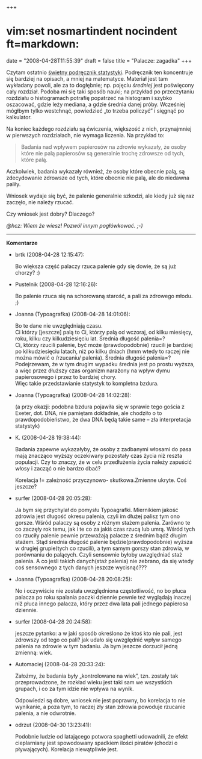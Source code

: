 +++
# vim:set nosmartindent nocindent ft=markdown:
date = "2008-04-28T11:55:39"
draft = false
title = "Palacze: zagadka"
+++

Czytam ostatnio [świetny podręcznik
statystyki](http://www.amazon.com/Statistics-Third-David-Freedman/dp/0393970833).
Podręcznik ten koncentruje się bardziej na opisach, a mniej na matematyce.
Materiał jest tam wykładany powoli, ale za to dogłębnie; np. pojęciu _średniej_
jest poświęcony cały rozdział. Podoba mi się taki sposób nauki; na przykład po
przeczytaniu rozdziału o histogramach potrafię popatrzeć na histogram i szybko
oszacować, gdzie leży mediana, a gdzie średnia danej próby. Wcześniej mógłbym
tylko westchnąć, powiedzieć „to trzeba policzyć” i sięgnąć po kalkulator.

Na koniec każdego rozdziału są ćwiczenia, większość z nich, przynajmniej w
pierwszych rozdziałach, nie wymaga liczenia. Na przykład to:

> Badania nad wpływem papierosów na zdrowie wykazały, że osoby które nie palą
> papierosów są generalnie trochę zdrowsze od tych, które palą.  
  
Aczkolwiek, badania wykazały również, że osoby które obecnie palą, są
zdecydowanie zdrowsze od tych, które obecnie nie palą, ale do niedawna paliły.  
  
Wniosek wydaje się być, że palenie generalnie szkodzi, ale kiedy już się raz
zaczęło, nie należy rzucać.

Czy wniosek jest dobry? Dlaczego?

_@hcz: Wiem że wiesz! Pozwól innym pogłówkować. ;-)_

----
**Komentarze**

* brtk (2008-04-28 12:15:47): <p>Bo większa część palaczy rzuca palenie gdy się
  dowie, że są już chorzy? :)</p>
* Pustelnik (2008-04-28 12:16:26): <p>Bo palenie rzuca się na schorowaną
  starość, a pali za zdrowego młodu. ;)</p>
* Joanna (Typoagrafka) (2008-04-28 14:01:06): <p>Bo te dane nie uwzględniają
  czasu.<br /> Ci którzy [jeszcze] palą to Ci, którzy palą od wczoraj, od kilku
  miesięcy, roku, kilku czy kilkudziesięciu lat. Średnia długość palenia=?<br />
  Ci, którzy rzucili palenie, być może (prawdopodobnie) rzucili je bardziej po
  kilkudziesięciu latach, niż po kilku dniach (hmm wtedy to raczej nie można
  mówić o /rzucaniu/ palenia). Średnia długość palenia=?<br /> Podejrzewam, że w
  tym drugim wypadku średnia jest po prostu wyższa, a więc przez dłuższy czas
  organizm narażony na wpływ dymu papierosowego i przez to bardziej chory.<br />
  Więc takie przedstawianie statystyk to kompletna bzdura.</p>
* Joanna (Typoagrafka) (2008-04-28 14:02:28): <p>(a przy okazji: podobna bzdura
  pojawiła się w sprawie tego gościa z Exeter, dot. <span
  class="caps">DNA</span>, nie pamiętam dokładnie, ale chodziło o to
  prawdopodobieństwo, że dwa <span class="caps">DNA</span> będą takie same
  &#8211; zła interpretacja statystyk)</p>
* K. (2008-04-28 19:38:44): <p>Badania zapewne wykazałyby, że osoby z zadbanymi
  włosami do  pasa mają znacząco wyższy oczekiwany pozostały czas życia niż
  reszta populacji. Czy to znaczy, że w celu przedłużenia życia należy zapuścić
  włosy i zacząć o nie bardzo dbać?</p>  <p>Korelacja != zależność przyczynowo-
  skutkowa.Zmienne ukryte. Coś jeszcze?</p>
* surfer (2008-04-28 20:05:28): <p>Ja bym się przychylał do pomysłu Typoagrafki.
  Miernikiem jakość zdrowia jest długość okresu palenia, czyli im dłużej palisz
  tym ono gorsze. Wśród palaczy są osoby z różnym stażem palenia. Zarówno te co
  zaczęły rok temu, jak i te co za jakiś czas rzucą lub umrą. Wśród tych co
  rzuciły palenie pewnie przeważają palacze z średnim bądź długim stażem. Stąd
  średnia długość palenie będzie(prawdopodobnie) wyższa w drugiej grupie(tych co
  rzucili), a tym samym gorszy stan zdrowia, w porównaniu do palących. Czyli
  sensownie byłoby uwzględniać staż palenia. A co jeśli takich danych(staż
  palenia) nie zebrano, da się wtedy coś sensownego z tych danych jeszcze
  wycisnąć???</p>
* Joanna (Typoagrafka) (2008-04-28 20:08:25): <p>No i oczywiście nie została
  uwzględniona częstotliwość, no bo płuca palacza po roku spalania paczki
  dziennie pewnie też wyglądają inaczej niż płuca innego palacza, który przez
  dwa lata pali jednego papierosa dziennie.</p>
* surfer (2008-04-28 20:24:58): <p>jeszcze pytanko: a w jaki sposób określono że
  ktoś kto nie pali, jest zdrowszy od tego co pali? jak udało się uwzględnić
  wpływ samego palenia na zdrowie w tym badaniu. Ja bym jeszcze dorzucił jedną
  zmienną: wiek.</p>
* Automaciej (2008-04-28 20:33:24): <p>Założmy, że badania były „kontrolowane na
  wiek”, tzn. zostały tak przeprowadzone, że rozkład wieku jest taki sam we
  wszystkich grupach, i co za tym idzie nie wpływa na wynik.</p>  <p>Odpowiedzi
  są dobre, wniosek nie jest poprawny, bo korelacja to nie wynikanie, a poza
  tym, to raczej zły stan zdrowia powoduje rzucanie palenia, a nie
  odwrotnie.</p>
* odrzut (2008-04-30 13:23:41): <p>Podobnie ludzie od latającego potwora
  spaghetti udowadnili, że efekt cieplarniany jest spowodowany spadkiem ilości
  piratów (chodzi o pływających). Korelacja niewątpliwie jest.</p>
